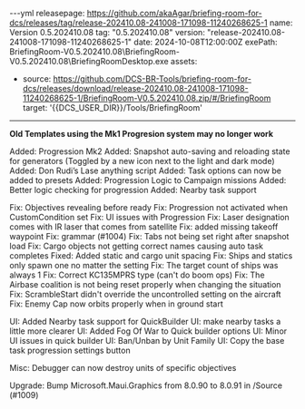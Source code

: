 ---yml
releasepage: https://github.com/akaAgar/briefing-room-for-dcs/releases/tag/release-202410.08-241008-171098-11240268625-1
name: Version 0.5.202410.08
tag: "0.5.202410.08"
version: "release-202410.08-241008-171098-11240268625-1"
date: 2024-10-08T12:00:00Z
exePath: BriefingRoom-V0.5.202410.08\BriefingRoom-V0.5.202410.08\BriefingRoomDesktop.exe
assets:
  - source: https://github.com/DCS-BR-Tools/briefing-room-for-dcs/releases/download/release-202410.08-241008-171098-11240268625-1/BriefingRoom-V0.5.202410.08.zip/#/BriefingRoom
    target: '{{DCS_USER_DIR}}/Tools/BriefingRoom'
---
**Old Templates using the Mk1 Progresion system may no longer work**

Added: Progression Mk2
Added: Snapshot auto-saving and reloading state for generators (Toggled by a new icon next to the light and dark mode)
Added:  Don Rudi’s Lase anything script
Added: Task options can now be added to presets
Added: Progression Logic to Campaign missions
Added: Better logic checking for progression
Added: Nearby task support

Fix: Objectives revealing before ready
Fix: Progression not activated when CustomCondition set
Fix: UI issues with Progression
Fix: Laser designation comes with IR laser that comes from satellite
Fix: added missing takeoff waypoint
Fix: grammar (#1004)
Fix: Tabs not being set right after snapshot load
Fix: Cargo objects not getting correct names causing auto task completes
Fixed: Added static and cargo unit spacing
Fix: Ships and statics only spawn one no matter the setting
Fix: The target count of ships was always 1
Fix: Correct KC135MPRS type (can't do boom ops)
Fix: The Airbase coalition is not being reset properly when changing the situation
Fix: ScrambleStart didn't override the uncontrolled setting on the aircraft
Fix: Enemy Cap now orbits properly when in ground start

UI: Added Nearby task support for QuickBuilder
UI: make nearby tasks a little more clearer
UI: Added Fog Of War to Quick builder options
UI: Minor UI issues in quick builder
UI: Ban/Unban by Unit Family
UI: Copy the base task progression settings button

Misc: Debugger can now destroy units of specific objectives

Upgrade: Bump Microsoft.Maui.Graphics from 8.0.90 to 8.0.91 in /Source (#1009)